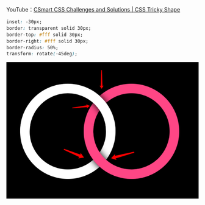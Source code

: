 YouTube：[CSmart CSS Challenges and Solutions | CSS Tricky Shape](https://www.youtube.com/watch?v=AA3PpxbuM2Q&ab_channel=OnlineTutorials)

```css
inset: -30px;
border: transparent solid 30px;
border-top: #fff solid 30px;
border-right: #fff solid 30px;
border-radius: 50%;
transform: rotate(-45deg);
```

![](demo.jpg)
